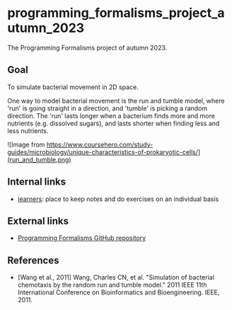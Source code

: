 # programming_formalisms_project_autumn_2023

The Programming Formalisms project of autumn 2023.

## Goal

To simulate bacterial movement in 2D space.

One way to model bacterial movement is 
the run and tumble model,
where 'run' is going straight in a direction,
and 'tumble' is picking a random direction.
The 'run' lasts longer when a bacterium
finds more and more nutrients (e.g. dissolved
sugars), and lasts shorter
when finding less and less nutrients.

![Image from https://www.coursehero.com/study-guides/microbiology/unique-characteristics-of-prokaryotic-cells/](run_and_tumble.png)

## Internal links

 * [learners](learners/README.md): place to keep notes and do exercises on an individual basis

## External links

 * [Programming Formalisms GitHub repository](https://github.com/UPPMAX/programming_formalisms)

## References

 * [Wang et al., 2011] Wang, Charles CN, et al. "Simulation of bacterial chemotaxis by the random run and tumble model." 2011 IEEE 11th International Conference on Bioinformatics and Bioengineering. IEEE, 2011.
